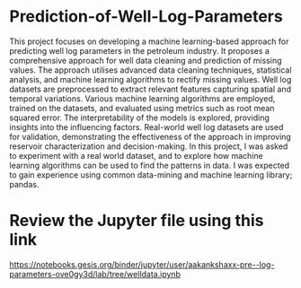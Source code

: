 # Prediction-of-Well-Log-Parameters
This project focuses on developing a machine learning-based approach for predicting well log parameters in the petroleum industry. It proposes a comprehensive approach for well data cleaning and prediction of missing values. The approach utilises advanced data cleaning techniques, statistical analysis, and machine learning algorithms to rectify missing values. Well log datasets are preprocessed to extract relevant features capturing spatial and temporal variations. Various machine learning algorithms are employed, trained on the datasets, and evaluated using metrics such as root mean squared error. The interpretability of the models is explored, providing insights into the influencing factors. Real-world well log datasets are used for validation, demonstrating the effectiveness of the approach in improving reservoir characterization and decision-making. 
In this project, I was asked to experiment with a real world dataset, and to explore how machine learning algorithms can be used to find the patterns in data. I was expected to gain experience using common data-mining and machine learning library; pandas.

# Review the Jupyter file using this link
https://notebooks.gesis.org/binder/jupyter/user/aakankshaxx-pre--log-parameters-ove0gy3d/lab/tree/welldata.ipynb
